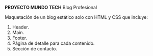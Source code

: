 **PROYECTO MUNDO TECH**
Blog Profesional

Maquetación de un blog estático solo con HTML y CSS que incluye:
1. Header.
2. Main.
3. Footer.
4. Página de detalle para cada contenido.
5. Sección de contacto.
